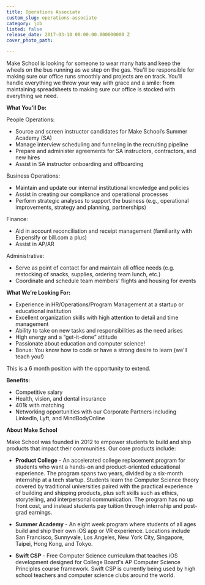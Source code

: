 ```yaml
---
title: Operations Associate
custom_slug: operations-associate
category: job
listed: false
release_date: 2017-03-10 00:00:00.000000000 Z
cover_photo_path: 

---
```

Make School is looking for someone to wear many hats and keep the wheels on the bus running as we step on the gas. You'll be responsible for making sure our office runs smoothly and projects are on track. You’ll handle everything we throw your way with grace and a smile: from maintaining spreadsheets to making sure our office is stocked with everything we need. 


<b>What You’ll Do:</b>

People Operations:

- Source and screen instructor candidates for Make School’s Summer Academy (SA)
- Manage interview scheduling and funneling in the recruiting pipeline
- Prepare and administer agreements for SA instructors, contractors, and new hires
- Assist in SA instructor onboarding and offboarding 


Business Operations:

- Maintain and update our internal institutional knowledge and policies
- Assist in creating our compliance and operational processes
- Perform strategic analyses to support the business (e.g., operational improvements, strategy and planning, partnerships)


Finance:

- Aid in account reconciliation and receipt management (familiarity with Expensify or bill.com a plus)
- Assist in AP/AR


Administrative:

- Serve as point of contact for and maintain all office needs (e.g. restocking of snacks, supplies, ordering team lunch, etc.)
- Coordinate and schedule team members’ flights and housing for events


<b>What We’re Looking For:</b>

- Experience in HR/Operations/Program Management at a startup or educational institution
- Excellent organization skills with high attention to detail and time management
- Ability to take on new tasks and responsibilities as the need arises
- High energy and a “get-it-done” attitude
- Passionate about education and computer science!
- Bonus: You know how to code or have a strong desire to learn (we'll teach you!)

This is a 6 month position with the opportunity to extend.

<b>Benefits:</b>

- Competitive salary
- Health, vision, and dental insurance
- 401k with matching
- Networking opportunities with our Corporate Partners including LinkedIn, Lyft, and MindBodyOnline



<b>About Make School</b>

Make School was founded in 2012 to empower students to build and ship products that impact their communities. Our core products include:

- <b>Product College</b> - An accelerated college replacement program for students who want a hands-on and product-oriented educational experience. The program spans two years, divided by a six-month internship at a tech startup. Students learn the Computer Science theory covered by traditional universities paired with the practical experience of building and shipping products, plus soft skills such as ethics, storytelling, and interpersonal communication. The program has no up front cost, and instead students pay tuition through internship and post-grad earnings.

- <b>Summer Academy</b> - An eight week program where students of all ages build and ship their own iOS app or VR experience. Locations include San Francisco, Sunnyvale, Los Angeles, New York City, Singapore, Taipei, Hong Kong, and Tokyo.

- <b>Swift CSP</b> - Free Computer Science curriculum that teaches iOS development designed for College Board's AP Computer Science Principles course framework. Swift CSP is currently being used by high school teachers and computer science clubs around the world.